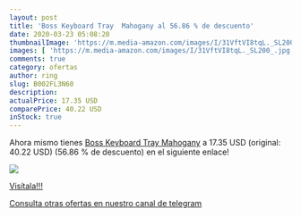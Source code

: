 ```yaml
---
layout: post
title: 'Boss Keyboard Tray  Mahogany al 56.86 % de descuento'
date: 2020-03-23 05:08:20
thumbnailImage: 'https://m.media-amazon.com/images/I/31VftVI8tqL._SL200_.jpg'
images: [ 'https://m.media-amazon.com/images/I/31VftVI8tqL._SL200_.jpg' ]
comments: true
category: ofertas
author: ring
slug: B002FL3N60
description:
actualPrice: 17.35 USD
comparePrice: 40.22 USD
inStock: true
---
```


Ahora mismo tienes [Boss Keyboard Tray  Mahogany](https://www.amazon.com/dp/B002FL3N60/?tag=redken08-20) a 17.35 USD (original: 40.22 USD) (56.86 %  de descuento) en el siguiente enlace!

[![](https://m.media-amazon.com/images/I/31VftVI8tqL._SL200_.jpg)](https://www.amazon.com/dp/B002FL3N60/?tag=redken08-20)

[Visítala!!!](https://www.amazon.com/dp/B002FL3N60/?tag=redken08-20)

[Consulta otras ofertas en nuestro canal de telegram](https://t.me/s/ofertas25)
